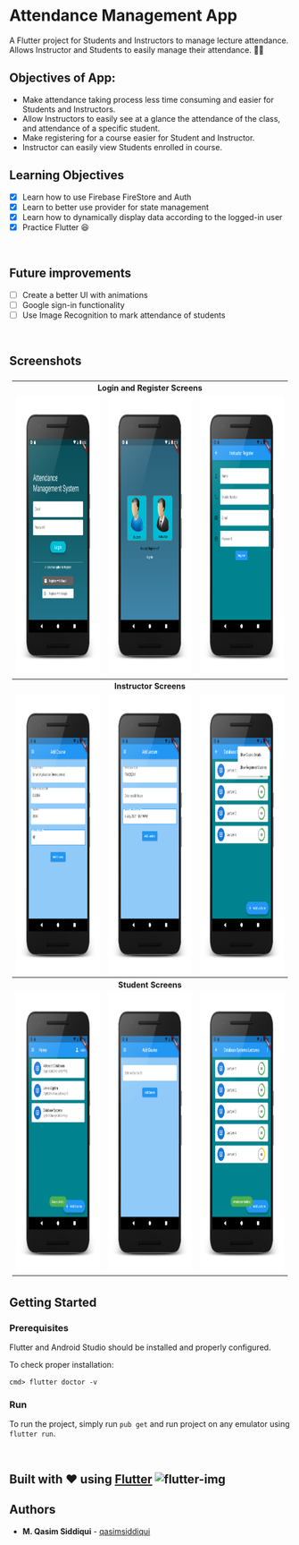 # Attendance Management App

A Flutter project for Students and Instructors to manage lecture attendance. Allows Instructor and Students to easily manage their attendance. 👨‍🏫 
## Objectives of App:
 * Make attendance taking process less time consuming and easier for Students and Instructors.
 * Allow Instructors to easily see at a glance the attendance of the class, and attendance of a specific student.
 * Make registering for a course easier for Student and Instructor. 
 * Instructor can easily view Students enrolled in course. 

## Learning Objectives

- [x] Learn how to use Firebase FireStore and Auth
- [x] Learn to better use provider for state management
- [x] Learn how to dynamically display data according to the logged-in user
- [x] Practice Flutter :laughing:

&nbsp;
## Future improvements

- [ ] Create a better UI with animations
- [ ] Google sign-in functionality
- [ ] Use Image Recognition to mark attendance of students

&nbsp;
## Screenshots
<table style="padding:5px">
    <th colspan = "3">Login and Register Screens</th>
    <tr>
        <td><img src="./screenshots/1.png" alt="1" width = 280px height = 500px ></td>
        <td><img src="./screenshots/3.png" alt="2" width = 280px height = 500px></td>
        <td><img src="./screenshots/2.png" alt="3" width = 280px height = 500px></td>
    </tr>
    <th colspan = "3">Instructor Screens</th>
    <tr>
        <td><img src="./screenshots/4.png" alt="1" width = 280px height = 500px ></td>
        <td><img src="./screenshots/5.png" alt="2" width = 280px height = 500px></td>
        <td><img src="./screenshots/6.png" alt="3" width = 280px height = 500px></td>
    </tr>
    <th colspan = "3">Student Screens</th>
    <tr>
        <td><img src="./screenshots/7.png" alt="1" width = 280px height = 500px ></td>
        <td><img src="./screenshots/8.png" alt="2" width = 280px height = 500px></td>
        <td><img src="./screenshots/9.png" alt="3" width = 280px height = 500px></td>
    </tr>
</table>

## Getting Started
### Prerequisites

Flutter and Android Studio should be installed and properly configured. 

To check proper installation:

```
cmd> flutter doctor -v
```

### Run

To run the project, simply run `pub get` and run project on any emulator using `flutter run`.

&nbsp;
## Built with ❤ using [Flutter](http://www.flutter.dev) <img src="https://www.vectorlogo.zone/logos/flutterio/flutterio-icon.svg" alt="flutter-img" width="25" height="25"/>

## Authors
* **M. Qasim Siddiqui** - [qasimsiddiqui](https://github.com/qasimsiddiqui)
